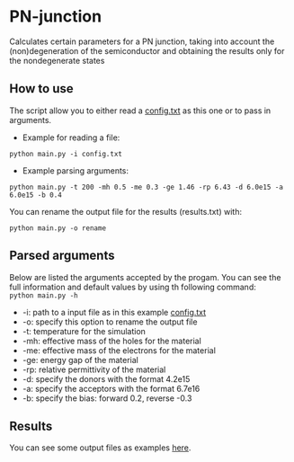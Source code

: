 # PN-junction
Calculates certain parameters for a PN junction, taking into account the (non)degeneration of the semiconductor and obtaining the results only for the nondegenerate states

## How to use

The script allow you to either read a [config.txt](https://github.com/AliMRamos/PN-junction/blob/master/config.txt) as this one or to pass in arguments. 

- Example for reading a file:
```
python main.py -i config.txt
```
- Example parsing arguments: 
```
python main.py -t 200 -mh 0.5 -me 0.3 -ge 1.46 -rp 6.43 -d 6.0e15 -a 6.0e15 -b 0.4
```

You can rename the output file for the results (results.txt) with:
```
python main.py -o rename
```
## **Parsed arguments**

Below are listed the arguments accepted by the progam. You can see the full information and default values by using th following command:\
`python main.py -h`


* -i:  path to a input file as in this example [config.txt](https://github.com/AliMRamos/PN-junction/blob/master/config.txt)
* -o:  specify this option to rename the output file
* -t:  temperature for the simulation
* -mh: effective mass of the holes for the material
* -me: effective mass of the electrons for the material
* -ge: energy gap of the material
* -rp: relative permittivity of the material
* -d:  specify the donors with the format 4.2e15
* -a:  specify the acceptors with the format 6.7e16
* -b:  specify the bias: forward 0.2, reverse -0.3

## Results

You can see some output files as examples [here](https://github.com/AliMRamos/PN-junction/tree/master/results). 
